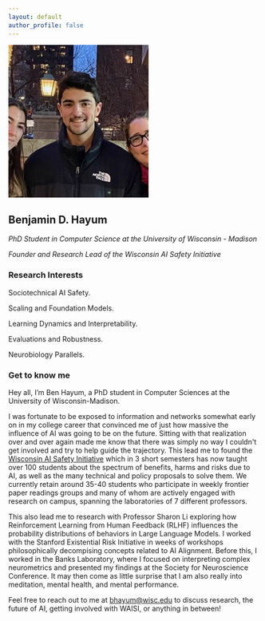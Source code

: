 ```yaml
---
layout: default
author_profile: false
---
```


![Benjamin D. Hayum](assets/image/ben-headshot.jpg)

## Benjamin D. Hayum

*PhD Student in Computer Science at the University of Wisconsin - Madison*

*Founder and Research Lead of the Wisconsin AI Safety Initiative*

### Research Interests

Sociotechnical AI Safety. 

Scaling and Foundation Models. 

Learning Dynamics and Interpretability. 

Evaluations and Robustness. 

Neurobiology Parallels.


### Get to know me

Hey all, I’m Ben Hayum, a PhD student in Computer Sciences at the University of Wisconsin-Madison. 

I was fortunate to be exposed to information and networks somewhat early on in my college career that convinced me of just how massive the influence of AI was going to be on the future. Sitting with that realization over and over again made me know that there was simply no way I couldn't get involved and try to help guide the trajectory. This lead me to found the [Wisconsin AI Safety Initiative](https://waisi.org/) which in 3 short semesters has now taught over 100 students about the spectrum of benefits, harms and risks due to AI, as well as the many technical and policy proposals to solve them. We currently retain around 35-40 students who participate in weekly frontier paper readings groups and many of whom are actively engaged with research on campus, spanning the laboratories of 7 different professors.

This also lead me to research with Professor Sharon Li exploring how Reinforcement Learning from Human Feedback (RLHF) influences the probability distributions of behaviors in Large Language Models. I worked with the Stanford Existential Risk Initiative in weeks of workshops philosophically decompising concepts related to AI Alignment. Before this, I worked in the Banks Laboratory, where I focused on interpreting complex neurometrics and presented my findings at the Society for Neuroscience Conference. It may then come as little surprise that I am also really into meditation, mental health, and mental performance.

Feel free to reach out to me at [bhayum@wisc.edu](mailto:bhayum@wisc.edu) to discuss research, the future of AI, getting involved with WAISI, or anything in between!
